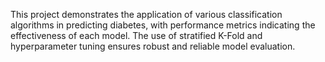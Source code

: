 This project demonstrates the application of various classification algorithms in predicting diabetes, with performance metrics indicating the effectiveness of each model. The use of stratified K-Fold and hyperparameter tuning ensures robust and reliable model evaluation.
